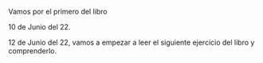 Vamos por el primero del libro

10 de Junio del 22.

12 de Junio del 22, vamos a empezar a leer el siguiente ejercicio del libro y comprenderlo.
